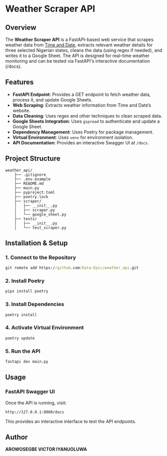 # **Weather Scraper API**

## **Overview**
The **Weather Scraper API** is a FastAPI-based web service that scrapes weather data from [Time and Date](https://www.timeanddate.com/weather/nigeria/), extracts relevant weather details for three selected Nigerian states, cleans the data (using regex if needed), and writes it to a Google Sheet. The API is designed for real-time weather monitoring and can be tested via FastAPI's interactive documentation (/docs).


## **Features**
- **FastAPI Endpoint**: Provides a GET endpoint to fetch weather data, process it, and update Google Sheets.
- **Web Scraping**: Extracts weather information from Time and Date’s website.
- **Data Cleaning**: Uses regex and other techniques to clean scraped data.
- **Google Sheets Integration**: Uses `gspread` to authenticate and update a Google Sheet.
- **Dependency Management**: Uses Poetry for package management.
- **Virtual Environment**: Uses `venv` for environment isolation.
- **API Documentation**: Provides an interactive Swagger UI at `/docs`.


## **Project Structure**
```
weather_api/
    ├── .gitignore
    ├── .env.example
    ├── README.md
    ├── main.py
    ├── pyproject.toml
    ├── poetry.lock
    ├── scraper/
    │   ├── __init__.py
    │   ├── scraper.py
    │   └── google_sheet.py
    ├── tests/
    │   ├── __init__.py
    │   └── test_scraper.py
```
## **Installation & Setup**
### **1. Connect to the Repository**
```cmd
git remote add https://github.com/Data-Epic/weather_api.git

```
### **2. Install Poetry**
```cmd
pipx install poetry
```
### **3. Install Dependencies**
```cmd
poetry install
```
### **4. Activate Virtual Environment**
```cmd
poetry update
```

### **5. Run the API**
```cmd
fastapi dev main.py
```
## **Usage**
### **FastAPI Swagger UI**
Once the API is running, visit:
```
http://127.0.0.1:8000/docs
```
This provides an interactive interface to test the API endpoints.

## **Author**
**AROWOSEGBE VICTOR IYANUOLUWA**
